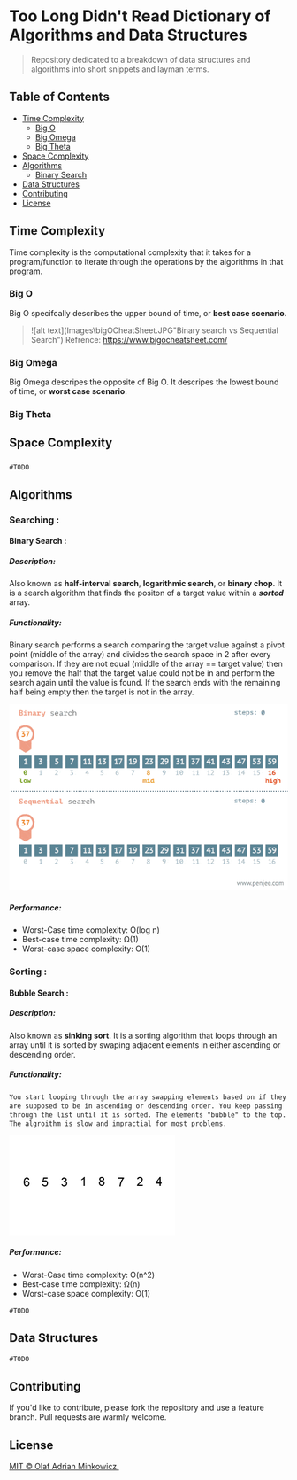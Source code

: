 ﻿# Too Long Didn't Read Dictionary of Algorithms and Data Structures
> Repository dedicated to a breakdown of data structures and algorithms into short snippets and layman terms.
## Table of Contents

- [Time Complexity](#Time-Complexity )
  - [Big O](#Big-O)
  - [Big Omega](#Big-Omega)
  - [Big Theta](#Big-Theta)
- [Space Complexity](#Space-Complexity )
- [Algorithms](#Algorithms)
  - [Binary Search](#Binary-Search-)
- [Data Structures](#Data-Structures)
- [Contributing](#contributing)
- [License](#license)


## Time Complexity

Time complexity is the computational complexity that it takes for a program/function to iterate through the operations by the algorithms in that program.
### Big O
Big O specifcally describes the upper bound of time, or **best case scenario**.

> ![alt text](Images\bigOCheatSheet.JPG"Binary search vs Sequential Search")
> Refrence: https://www.bigocheatsheet.com/
### Big Omega
Big Omega descripes the opposite of Big O. It descripes the lowest bound of time, or **worst case scenario**.
### Big Theta


## Space Complexity

###
```
#TODO

```

## Algorithms

### Searching :

#### Binary Search :
##### Description: 
Also known as **half-interval search**, **logarithmic search**, or **binary chop**. It is a search algorithm that finds the positon of a target value within a **_sorted_** array.
##### Functionality:
Binary search performs a search comparing the target value against a pivot point (middle of the array) and divides the search space in 2 after every comparison. If they are not equal (middle of the array == target value) then you remove the half that the target value could not be in and perform the search again until the value is found. If the search ends with the remaining half being empty then the target is not in the array.

![alt text](Images/binarySearch.gif "Binary search vs Sequential Search")

##### Performance:
+ Worst-Case time complexity:		O(log n)
+ Best-case time complexity:		Ω(1)
+ Worst-case space complexity:		O(1)





### Sorting :

#### Bubble Search :
##### Description: 
Also known as **sinking sort**. It is a sorting algorithm that loops through an array until it is sorted by swaping adjacent elements in either ascending or descending order.
##### Functionality:
	You start looping through the array swapping elements based on if they are supposed to be in ascending or descending order. You keep passing through the list until it is sorted. The elements "bubble" to the top. The algroithm is slow and impractial for most problems.

![alt text](Images\bubbleSort.gif "Bubble Sort Example")

##### Performance:
+ Worst-Case time complexity:		O(n^2)
+ Best-case time complexity:		Ω(n)
+ Worst-case space complexity:		O(1)








```
#TODO
```

## Data Structures

```
#TODO
```



## Contributing

If you'd like to contribute, please fork the repository and use a feature branch. Pull requests are warmly welcome.



## License

[MIT © Olaf Adrian Minkowicz.](LICENSE)